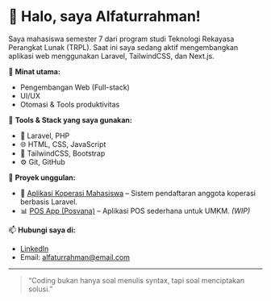 # 👋 Halo, saya Alfaturrahman!

Saya mahasiswa semester 7 dari program studi Teknologi Rekayasa Perangkat Lunak (TRPL). Saat ini saya sedang aktif mengembangkan aplikasi web menggunakan Laravel, TailwindCSS, dan Next.js.

🎯 **Minat utama:**
- Pengembangan Web (Full-stack)
- UI/UX
- Otomasi & Tools produktivitas

💼 **Tools & Stack yang saya gunakan:**
- 🧱 Laravel, PHP
- 🌐 HTML, CSS, JavaScript
- 🎨 TailwindCSS, Bootstrap
- ⚙️ Git, GitHub

📌 **Proyek unggulan:**
- 🚀 [Aplikasi Koperasi Mahasiswa](https://github.com/Alfaturrahman/koperasi) – Sistem pendaftaran anggota koperasi berbasis Laravel.
- 📊 [POS App (Posvana)](https://github.com/Alfaturrahman/posvana) – Aplikasi POS sederhana untuk UMKM. *(WIP)*

📫 **Hubungi saya di:**
- [LinkedIn](https://linkedin.com/in/namakamu)
- Email: alfaturrahman@email.com

---

> “Coding bukan hanya soal menulis syntax, tapi soal menciptakan solusi.”
